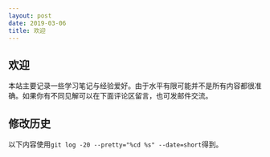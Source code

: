 ```yaml
---
layout: post
date: 2019-03-06
title: 欢迎
---
```


## 欢迎

本站主要记录一些学习笔记与经验爱好。由于水平有限可能并不是所有内容都很准确。如果你有不同见解可以在下面评论区留言，也可发邮件交流。

## 修改历史
以下内容使用`git log -20 --pretty="%cd %s" --date=short`得到。
